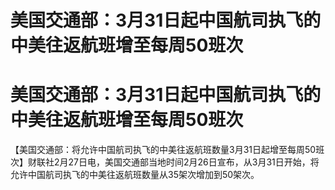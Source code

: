 # 美国交通部：3月31日起中国航司执飞的中美往返航班增至每周50班次

# 美国交通部：3月31日起中国航司执飞的中美往返航班增至每周50班次

【美国交通部：将允许中国航司执飞的中美往返航班数量3月31日起增至每周50班次】财联社2月27日电，美国交通部当地时间2月26日宣布，从3月31日开始，将允许中国航司执飞的中美往返航班数量从35架次增加到50架次。

